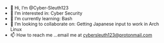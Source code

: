 - 👋 Hi, I’m @Cyber-Sleuth123
- 👀 I’m interested in: Cyber Security
- 🌱 I’m currently learning: Bash 
- 💞️ I’m looking to collaborate on: Getting Japanese input to work in Arch Linux
- 📫 How to reach me ...email me at cybersleuth123@protonmail.com

<!---
Cyber-Sleuth123/Cyber-Sleuth123 is a ✨ special ✨ repository because its `README.md` (this file) appears on your GitHub profile.
You can click the Preview link to take a look at your changes.
--->
